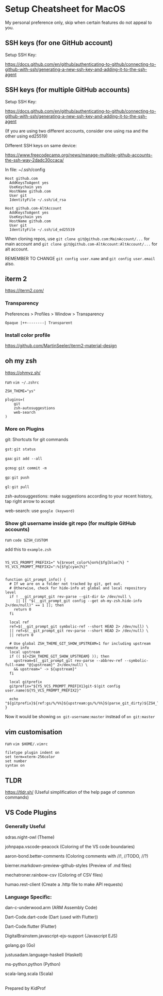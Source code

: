 # Setup Cheatsheet for MacOS

My personal preference only, skip when certain features do not appeal to you.

## SSH keys (for one GitHub account)

Setup SSH Key:

https://docs.github.com/en/github/authenticating-to-github/connecting-to-github-with-ssh/generating-a-new-ssh-key-and-adding-it-to-the-ssh-agent

## SSH keys (for multiple GitHub accounts)

Setup SSH Key:

https://docs.github.com/en/github/authenticating-to-github/connecting-to-github-with-ssh/generating-a-new-ssh-key-and-adding-it-to-the-ssh-agent

(If you are using two different accounts, consider one using rsa and the other using ed25519)

Different SSH keys on same device:

https://www.freecodecamp.org/news/manage-multiple-github-accounts-the-ssh-way-2dadc30ccaca/

In file: ~/.ssh/config
```
Host github.com
  AddKeysToAgent yes
  UseKeychain yes
  HostName github.com
  User git
  IdentityFile ~/.ssh/id_rsa

Host github.com-AltAccount
  AddKeysToAgent yes
  UseKeychain yes
  HostName github.com
  User git
  IdentityFile ~/.ssh/id_ed25519
```

When cloning repos, use `git clone git@github.com:MainAccount/...` for main account and `git clone git@github.com-AltAccount:AltAccount/...` for alt account.

REMEMBER TO CHANGE `git config user.name` and  `git config user.email` also.

## iterm 2
https://iterm2.com/

### Transparency
Preferences > Profiles > Window > Transparency

```
Opaque |++--------| Transparent
```

### Install color profile
https://github.com/MartinSeeler/iterm2-material-design

## oh my zsh
https://ohmyz.sh/

run `vim ~/.zshrc`

```
ZSH_THEME="ys"

plugins=(
	git
	zsh-autosuggestions
	web-search
)
```

### More on Plugins
git: Shortcuts for git commands

`gst`: `git status`

`gaa`: `git add --all`

`gcmsg`: `git commit -m`

`gp`: `git push`

`gl`: `git pull`

zsh-autosuggestions: make suggestions according to your recent history, tap right arrow to accept

web-search: use `google (keyword)`

### Show git username inside git repo (for multiple GitHub accounts)
run `code $ZSH_CUSTOM`

add this to `example.zsh`

```

YS_VCS_PROMPT_PREFIX1=" %{$reset_color%}on%{$fg[blue]%} "
YS_VCS_PROMPT_PREFIX2=":%{$fg[cyan]%}"


function git_prompt_info() {
  # If we are on a folder not tracked by git, get out.
  # Otherwise, check for hide-info at global and local repository level
  if ! __git_prompt_git rev-parse --git-dir &> /dev/null \
     || [[ "$(__git_prompt_git config --get oh-my-zsh.hide-info 2>/dev/null)" == 1 ]]; then
    return 0
  fi

  local ref
  ref=$(__git_prompt_git symbolic-ref --short HEAD 2> /dev/null) \
  || ref=$(__git_prompt_git rev-parse --short HEAD 2> /dev/null) \
  || return 0

  # Use global ZSH_THEME_GIT_SHOW_UPSTREAM=1 for including upstream remote info
  local upstream
  if (( ${+ZSH_THEME_GIT_SHOW_UPSTREAM} )); then
    upstream=$(__git_prompt_git rev-parse --abbrev-ref --symbolic-full-name "@{upstream}" 2>/dev/null) \
    && upstream=" -> ${upstream}"
  fi

  local gitprefix
  gitprefix="${YS_VCS_PROMPT_PREFIX1}git-$(git config user.name)${YS_VCS_PROMPT_PREFIX2}"

  echo "${gitprefix}${ref:gs/%/%%}${upstream:gs/%/%%}$(parse_git_dirty)${ZSH_THEME_GIT_PROMPT_SUFFIX}"
}
```

Now it would be showing `on git-username:master` instead of `on git:master`

## vim customisation
run `vim $HOME/.vimrc`

```
filetype plugin indent on
set term=xterm-256color
set number
syntax on
```

## TLDR
https://tldr.sh/ (Useful simplification of the help page of common commands)


## VS Code Plugins

### Generally Useful

sdras.night-owl (Theme)

johnpapa.vscode-peacock (Coloring of the VS code boundaries)

aaron-bond.better-comments (Coloring comments with //!, //TODO, //?)

bierner.markdown-preview-github-styles (Preview of .md files)

mechatroner.rainbow-csv (Coloring of CSV files)

humao.rest-client (Create a .http file to make API requests)

### Language Specific:

dan-c-underwood.arm (ARM Assembly Code)

Dart-Code.dart-code (Dart (used with Flutter))

Dart-Code.flutter (Flutter)

DigitalBrainstem.javascript-ejs-support (Javascript EJS)

golang.go (Go)

justusadam.language-haskell (Haskell)

ms-python.python (Python)

scala-lang.scala (Scala)

<br />Prepared by KidProf